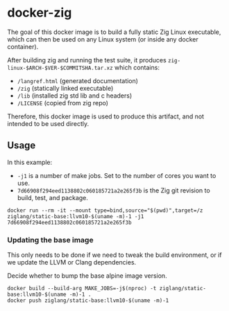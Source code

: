# docker-zig

The goal of this docker image is to build a fully static Zig Linux executable,
which can then be used on any Linux system (or inside any docker container).

After building zig and running the test suite, it produces
`zig-linux-$ARCH-$VER-$COMMITSHA.tar.xz` which contains:

 * `/langref.html` (generated documentation)
 * `/zig` (statically linked executable)
 * `/lib` (installed zig std lib and c headers)
 * `/LICENSE` (copied from zig repo)

Therefore, this docker image is used to produce this artifact, and
not intended to be used directly.

## Usage

In this example:

 * `-j1` is a number of make jobs. Set to the number of cores you want to use.
 * `7d66908f294eed1138802c060185721a2e265f3b` is the Zig git revision to
   build, test, and package.

```
docker run --rm -it --mount type=bind,source="$(pwd)",target=/z ziglang/static-base:llvm10-$(uname -m)-1 -j1 7d66908f294eed1138802c060185721a2e265f3b
```

### Updating the base image

This only needs to be done if we need to tweak the build environment, or if
we update the LLVM or Clang dependencies.

Decide whether to bump the base alpine image version.

```
docker build --build-arg MAKE_JOBS=-j$(nproc) -t ziglang/static-base:llvm10-$(uname -m)-1 .
docker push ziglang/static-base:llvm10-$(uname -m)-1
```
